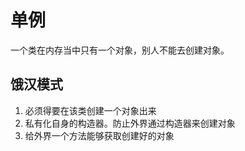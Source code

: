 # 单例

一个类在内存当中只有一个对象，别人不能去创建对象。

## 饿汉模式
1. 必须得要在该类创建一个对象出来
2. 私有化自身的构造器。防止外界通过构造器来创建对象
3. 给外界一个方法能够获取创建好的对象

